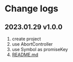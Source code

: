 # Change logs

## 2023.01.29 v1.0.0

1. create project
2. use AbortController
3. use Symbol as promiseKey
4. [README.md](./README.md)
